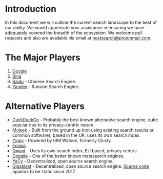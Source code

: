 # Introduction
In this document we will outline the current search landscape to the best of our ability. We would appreciate your assistance in ensuring we have adequately covered the breadth of the ecosystem. We welcome pull requests and also are available via email at nextsearch@protonmail.com.

# The Major Players
1. [Google](https://google.com/)
2. [Bing](https://bing.com/)
3. [Baidu](https://baidu.com/) - Chinese Search Engine.
4. [Yandex](https://yandex.com/) - Russion Search Engine.

# Alternative Players
- [DuckDuckGo](https://duckduckgo.com/) - Probably the best known alternative search engine, quite popular due to its privacy-centric nature.
- [Mojeek](https://www.mojeek.com/) - Built from the ground up (not using existing search results or common software), based in the UK, uses its own search index.
- [Yippy](https://yippy.com/) - Powered by IBM Watson, formerly Clusty.
- [Ecosia](https://ecosia.org/).
- [Qwant](https://qwant.com/) - Uses its own search index, EU based, privacy centric.
- [Dogpile](https://dogpile.com/) - One of the better known metasearch engines.
- [YaCy](https://yacy.net/) - Decentralized, open source search engine.
- [Gigablast](http://gigablast.com/) - Decentralized, open source search engine. [Source code](https://github.com/gigablast/open-source-search-engine) appears to be static since 2017.
